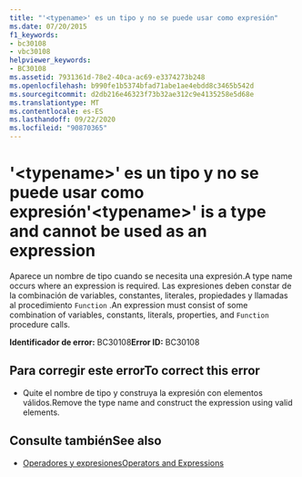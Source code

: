 ```yaml
---
title: "'<typename>' es un tipo y no se puede usar como expresión"
ms.date: 07/20/2015
f1_keywords:
- bc30108
- vbc30108
helpviewer_keywords:
- BC30108
ms.assetid: 7931361d-78e2-40ca-ac69-e3374273b248
ms.openlocfilehash: b990fe1b5374bfad71abe1ae4ebdd8c3465b542d
ms.sourcegitcommit: d2db216e46323f73b32ae312c9e4135258e5d68e
ms.translationtype: MT
ms.contentlocale: es-ES
ms.lasthandoff: 09/22/2020
ms.locfileid: "90870365"
---
```

# <a name="typename-is-a-type-and-cannot-be-used-as-an-expression"></a><span data-ttu-id="07c86-102">'\<typename>' es un tipo y no se puede usar como expresión</span><span class="sxs-lookup"><span data-stu-id="07c86-102">'\<typename>' is a type and cannot be used as an expression</span></span>

<span data-ttu-id="07c86-103">Aparece un nombre de tipo cuando se necesita una expresión.</span><span class="sxs-lookup"><span data-stu-id="07c86-103">A type name occurs where an expression is required.</span></span> <span data-ttu-id="07c86-104">Las expresiones deben constar de la combinación de variables, constantes, literales, propiedades y llamadas al procedimiento `Function` .</span><span class="sxs-lookup"><span data-stu-id="07c86-104">An expression must consist of some combination of variables, constants, literals, properties, and `Function` procedure calls.</span></span>  
  
 <span data-ttu-id="07c86-105">**Identificador de error:** BC30108</span><span class="sxs-lookup"><span data-stu-id="07c86-105">**Error ID:** BC30108</span></span>  
  
## <a name="to-correct-this-error"></a><span data-ttu-id="07c86-106">Para corregir este error</span><span class="sxs-lookup"><span data-stu-id="07c86-106">To correct this error</span></span>  
  
- <span data-ttu-id="07c86-107">Quite el nombre de tipo y construya la expresión con elementos válidos.</span><span class="sxs-lookup"><span data-stu-id="07c86-107">Remove the type name and construct the expression using valid elements.</span></span>  
  
## <a name="see-also"></a><span data-ttu-id="07c86-108">Consulte también</span><span class="sxs-lookup"><span data-stu-id="07c86-108">See also</span></span>

- [<span data-ttu-id="07c86-109">Operadores y expresiones</span><span class="sxs-lookup"><span data-stu-id="07c86-109">Operators and Expressions</span></span>](../../programming-guide/language-features/operators-and-expressions/index.md)
